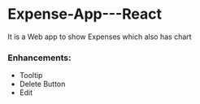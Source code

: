 # Expense-App---React
It is a Web app to show Expenses which also has chart 

### Enhancements:
* Tooltip
* Delete Button
* Edit 
